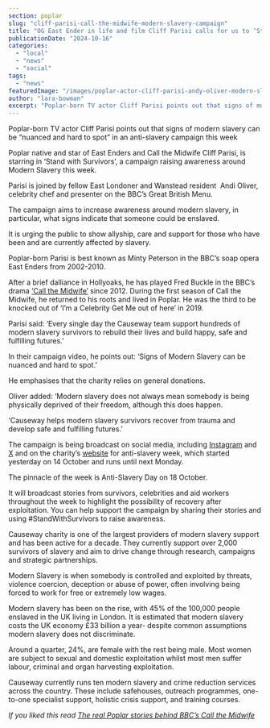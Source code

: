 ```yaml
---
section: poplar
slug: "cliff-parisi-call-the-midwife-modern-slavery-campaign"
title: "OG East Ender in life and film Cliff Parisi calls for us to ‘Stand with Survivors’ for Modern Slavery Week"
publicationDate: "2024-10-16"
categories: 
  - "local"
  - "news"
  - "social"
tags: 
  - "news"
featuredImage: "/images/poplar-actor-cliff-parisi-andy-oliver-modern-slavery-campaign.jpg"
author: "lara-bowman"
excerpt: "Poplar-born TV actor Cliff Parisi points out that signs of modern slavery can be “nuanced and hard to spot” in an anti-slavery campaign this week."
---
```


Poplar-born TV actor Cliff Parisi points out that signs of modern slavery can be “nuanced and hard to spot” in an anti-slavery campaign this week

Poplar native and star of East Enders and Call the Midwife Cliff Parisi, is starring in ‘Stand with Survivors’, a campaign raising awareness around Modern Slavery this week.

Parisi is joined by fellow East Londoner and Wanstead resident  Andi Oliver, celebrity chef and presenter on the BBC’s Great British Menu.  

The campaign aims to increase awareness around modern slavery, in particular, what signs indicate that someone could be enslaved.

It is urging the public to show allyship, care and support for those who have been and are currently affected by slavery. 

Poplar-born Parisi is best known as Minty Peterson in the BBC’s soap opera East Enders from 2002-2010. 

After a brief dalliance in Hollyoaks, he has played Fred Buckle in the BBC’s drama [‘Call the Midwife’](https://poplarlondon.co.uk/call-the-midwife-real-stories/) since 2012. During the first season of Call the Midwife, he returned to his roots and lived in Poplar. He was the third to be knocked out of ‘I’m a Celebrity Get Me out of here’ in 2019.

Parisi said: ‘Every single day the Causeway team support hundreds of modern slavery survivors to rebuild their lives and build happy, safe and fulfilling futures.’

In their campaign video, he points out: ‘Signs of Modern Slavery can be nuanced and hard to spot.’

He emphasises that the charity relies on general donations. 

Oliver added: ‘Modern slavery does not always mean somebody is being physically deprived of their freedom, although this does happen.

‘Causeway helps modern slavery survivors recover from trauma and develop safe and fulfilling futures.’ 

The campaign is being broadcast on social media, including [Instagram](https://www.instagram.com/p/DBGQABYONfh/) and [X](https://x.com/CausewayCharity/status/1845739001971413500) and on the charity’s [website](https://www.wearecauseway.org.uk/causeway_campaigns/stand-with-survivors-anti-slavery-week-2024/) for anti-slavery week, which started yesterday on 14 October and runs until next Monday. 

The pinnacle of the week is Anti-Slavery Day on 18 October. 

It will broadcast stories from survivors, celebrities and aid workers throughout the week to highlight the possibility of recovery after exploitation. You can help support the campaign by sharing their stories and using #StandWithSurvivors to raise awareness. 

Causeway charity is one of the largest providers of modern slavery support and has been active for a decade. They currently support over 2,000 survivors of slavery and aim to drive change through research, campaigns and strategic partnerships. 

Modern Slavery is when somebody is controlled and exploited by threats, violence coercion, deception or abuse of power, often involving being forced to work for free or extremely low wages.

Modern slavery has been on the rise, with 45% of the 100,000 people enslaved in the UK living in London. It is estimated that modern slavery costs the UK economy £33 billion a year- despite common assumptions modern slavery does not discriminate. 

Around a quarter, 24%, are female with the rest being male. Most women are subject to sexual and domestic exploitation whilst most men suffer labour, criminal and organ harvesting exploitation. 

Causeway currently runs ten modern slavery and crime reduction services across the country. These include safehouses, outreach programmes, one-to-one specialist support, holistic crisis support, and training courses.

_If you liked this read [The real Poplar stories behind BBC’s Call the Midwife](https://poplarlondon.co.uk/call-the-midwife-real-stories/)_
